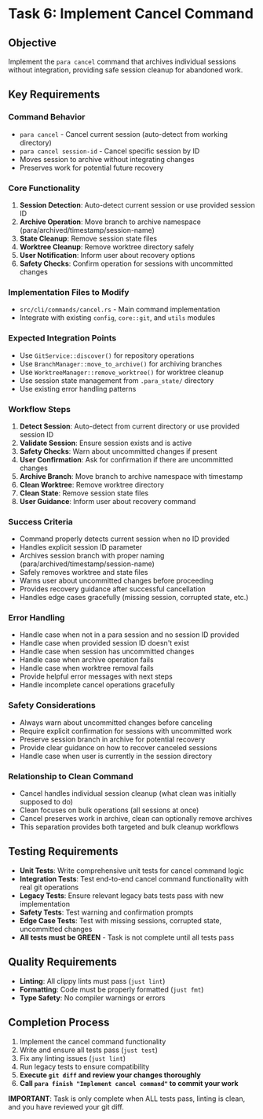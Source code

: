 # Task 6: Implement Cancel Command

## Objective
Implement the `para cancel` command that archives individual sessions without integration, providing safe session cleanup for abandoned work.

## Key Requirements

### Command Behavior
- `para cancel` - Cancel current session (auto-detect from working directory)
- `para cancel session-id` - Cancel specific session by ID
- Moves session to archive without integrating changes
- Preserves work for potential future recovery

### Core Functionality
1. **Session Detection**: Auto-detect current session or use provided session ID
2. **Archive Operation**: Move branch to archive namespace (para/archived/timestamp/session-name)
3. **State Cleanup**: Remove session state files
4. **Worktree Cleanup**: Remove worktree directory safely
5. **User Notification**: Inform user about recovery options
6. **Safety Checks**: Confirm operation for sessions with uncommitted changes

### Implementation Files to Modify
- `src/cli/commands/cancel.rs` - Main command implementation
- Integrate with existing `config`, `core::git`, and `utils` modules

### Expected Integration Points
- Use `GitService::discover()` for repository operations
- Use `BranchManager::move_to_archive()` for archiving branches
- Use `WorktreeManager::remove_worktree()` for worktree cleanup
- Use session state management from `.para_state/` directory
- Use existing error handling patterns

### Workflow Steps
1. **Detect Session**: Auto-detect from current directory or use provided session ID
2. **Validate Session**: Ensure session exists and is active
3. **Safety Checks**: Warn about uncommitted changes if present
4. **User Confirmation**: Ask for confirmation if there are uncommitted changes
5. **Archive Branch**: Move branch to archive namespace with timestamp
6. **Clean Worktree**: Remove worktree directory
7. **Clean State**: Remove session state files
8. **User Guidance**: Inform user about recovery command

### Success Criteria
- Command properly detects current session when no ID provided
- Handles explicit session ID parameter
- Archives session branch with proper naming (para/archived/timestamp/session-name)
- Safely removes worktree and state files
- Warns user about uncommitted changes before proceeding
- Provides recovery guidance after successful cancellation
- Handles edge cases gracefully (missing session, corrupted state, etc.)

### Error Handling
- Handle case when not in a para session and no session ID provided
- Handle case when provided session ID doesn't exist
- Handle case when session has uncommitted changes
- Handle case when archive operation fails
- Handle case when worktree removal fails
- Provide helpful error messages with next steps
- Handle incomplete cancel operations gracefully

### Safety Considerations
- Always warn about uncommitted changes before canceling
- Require explicit confirmation for sessions with uncommitted work
- Preserve session branch in archive for potential recovery
- Provide clear guidance on how to recover canceled sessions
- Handle case when user is currently in the session directory

### Relationship to Clean Command
- Cancel handles individual session cleanup (what clean was initially supposed to do)
- Clean focuses on bulk operations (all sessions at once)
- Cancel preserves work in archive, clean can optionally remove archives
- This separation provides both targeted and bulk cleanup workflows

## Testing Requirements
- **Unit Tests**: Write comprehensive unit tests for cancel command logic
- **Integration Tests**: Test end-to-end cancel command functionality with real git operations
- **Legacy Tests**: Ensure relevant legacy bats tests pass with new implementation
- **Safety Tests**: Test warning and confirmation prompts
- **Edge Case Tests**: Test with missing sessions, corrupted state, uncommitted changes
- **All tests must be GREEN** - Task is not complete until all tests pass

## Quality Requirements
- **Linting**: All clippy lints must pass (`just lint`)
- **Formatting**: Code must be properly formatted (`just fmt`)
- **Type Safety**: No compiler warnings or errors

## Completion Process
1. Implement the cancel command functionality
2. Write and ensure all tests pass (`just test`)
3. Fix any linting issues (`just lint`)
4. Run legacy tests to ensure compatibility
5. **Execute `git diff` and review your changes thoroughly**
6. **Call `para finish "Implement cancel command"` to commit your work**

**IMPORTANT**: Task is only complete when ALL tests pass, linting is clean, and you have reviewed your git diff.